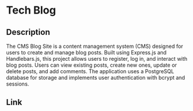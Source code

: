 # Tech Blog

## Description

The CMS Blog Site is a content management system (CMS) designed for users to create and manage blog posts. Built using Express.js and Handlebars.js, this project allows users to register, log in, and interact with blog posts. Users can view existing posts, create new ones, update or delete posts, and add comments. The application uses a PostgreSQL database for storage and implements user authentication with bcrypt and sessions.

## Link

